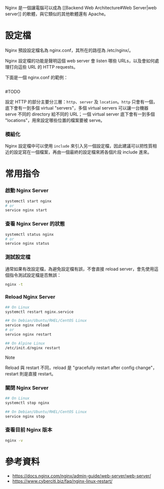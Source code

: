 Nginx 是一個讓電腦可以成為 [[Backend Web Architecture#Web Server|web server]] 的軟體，與它類似的其他軟體還有 Apache。

# 設定檔

Nginx 預設設定檔名為 nginx.conf，其所在的路徑為 /etc/nginx/。

Nginx 設定檔的功能是聲明這個 web server 會 listen 哪些 URLs，以及會如何處理打向這些 URL 的 HTTP requests。

下面是一個 nginx.conf 的範例：

```plaintext
```

#TODO 

設定 HTTP 的部分主要分三層：`http`、`server` 及 `location`。`http` 只會有一個，底下會有一到多個 virtual "servers"，多個 virtual servers 可以讓一台機器 serve 不同的 directory 給不同的 URL；一個 virtual server 底下會有一到多個 "locations"，用來設定哪些位置的檔案要被 serve。

### 模組化

Nginx 設定檔中可以使用 `include` 來引入另一個設定檔，因此建議可以把性質相近的設定寫在一個檔案，再由一個最終的設定檔來將各個片段 include 進來。

# 常用指令

### 啟動 Nginx Server

```bash
systemctl start nginx
# or
service nginx start
```

### 查看 Nginx Server 的狀態

```bash
systemctl status nginx
# or
service nginx status
```

### 測試設定檔

通常如果有改設定檔，為避免設定檔有誤，不會直接 reload server，會先使用這個指令測試設定檔是否無誤：

```bash
nginx -t
```

### Reload Nginx Server

```bash
## On Linux
systemctl restart nginx.service

## On Debian/Ubuntu/RHEL/CentOS Linux
service nginx reload
# or
service nginx restart

## On Alpine Linux
/etc/init.d/nginx restart
```

>[!Note]
>Reload 與 restart 不同，reload 是 "gracefully restart after config change"，restart 則是直接 restart。

### 關閉 Nginx Server

```bash
## On Linux
systemctl stop nginx

## On Debian/Ubuntu/RHEL/CentOS Linux
service nginx stop
```

### 查看目前 Nginx 版本

```bash
nginx -v
```

# 參考資料

- <https://docs.nginx.com/nginx/admin-guide/web-server/web-server/>
- <https://www.cyberciti.biz/faq/nginx-linux-restart/>
